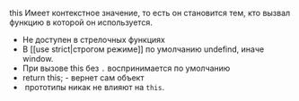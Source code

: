 this Имеет контекстное значение, то есть он становится тем, кто вызвал функцию в которой он используется.

- Не доступен в стрелочных функциях
- В [[use strict|строгом режиме]] по умолчанию undefind, иначе window.
- При вызове this без `.` воспринимается по умолчанию
- return this; - вернет сам объект
-  прототипы никак не влияют на `this`.